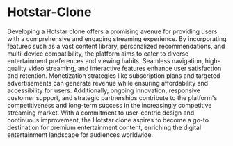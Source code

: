# Hotstar-Clone

Developing a Hotstar clone offers a promising avenue for providing users with a comprehensive and engaging streaming experience. By incorporating features such as a vast content library, personalized recommendations, and multi-device compatibility, the platform aims to cater to diverse entertainment preferences and viewing habits. Seamless navigation, high-quality video streaming, and interactive features enhance user satisfaction and retention. Monetization strategies like subscription plans and targeted advertisements can generate revenue while ensuring affordability and accessibility for users. Additionally, ongoing innovation, responsive customer support, and strategic partnerships contribute to the platform's competitiveness and long-term success in the increasingly competitive streaming market. With a commitment to user-centric design and continuous improvement, the Hotstar clone aspires to become a go-to destination for premium entertainment content, enriching the digital entertainment landscape for audiences worldwide.
